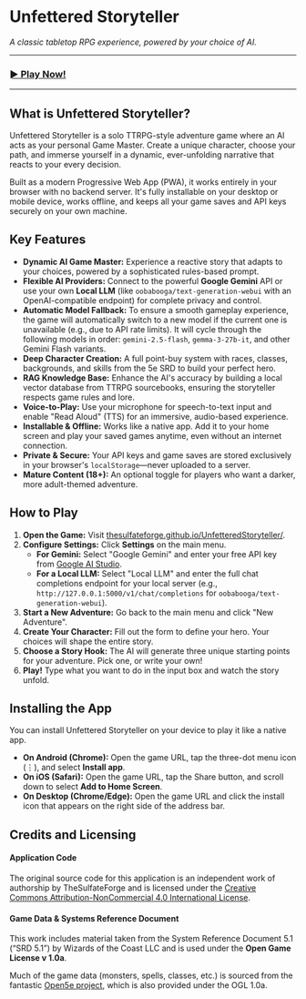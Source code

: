 # Unfettered Storyteller

*A classic tabletop RPG experience, powered by your choice of AI.*

---

### [► Play Now!](https://thesulfateforge.github.io/UnfetteredStoryteller/)

---

## What is Unfettered Storyteller?

Unfettered Storyteller is a solo TTRPG-style adventure game where an AI acts as your personal Game Master. Create a unique character, choose your path, and immerse yourself in a dynamic, ever-unfolding narrative that reacts to your every decision.

Built as a modern Progressive Web App (PWA), it works entirely in your browser with no backend server. It's fully installable on your desktop or mobile device, works offline, and keeps all your game saves and API keys securely on your own machine.

## Key Features

- **Dynamic AI Game Master:** Experience a reactive story that adapts to your choices, powered by a sophisticated rules-based prompt.
- **Flexible AI Providers:** Connect to the powerful **Google Gemini** API or use your own **Local LLM** (like `oobabooga/text-generation-webui` with an OpenAI-compatible endpoint) for complete privacy and control.
- **Automatic Model Fallback:** To ensure a smooth gameplay experience, the game will automatically switch to a new model if the current one is unavailable (e.g., due to API rate limits). It will cycle through the following models in order: `gemini-2.5-flash`, `gemma-3-27b-it`, and other Gemini Flash variants.
- **Deep Character Creation:** A full point-buy system with races, classes, backgrounds, and skills from the 5e SRD to build your perfect hero.
- **RAG Knowledge Base:** Enhance the AI's accuracy by building a local vector database from TTRPG sourcebooks, ensuring the storyteller respects game rules and lore.
- **Voice-to-Play:** Use your microphone for speech-to-text input and enable "Read Aloud" (TTS) for an immersive, audio-based experience.
- **Installable & Offline:** Works like a native app. Add it to your home screen and play your saved games anytime, even without an internet connection.
- **Private & Secure:** Your API keys and game saves are stored exclusively in your browser's `localStorage`—never uploaded to a server.
- **Mature Content (18+):** An optional toggle for players who want a darker, more adult-themed adventure.

## How to Play

1.  **Open the Game:** Visit [thesulfateforge.github.io/UnfetteredStoryteller/](https://thesulfateforge.github.io/UnfetteredStoryteller/).
2.  **Configure Settings:** Click **Settings** on the main menu.
    -   **For Gemini:** Select "Google Gemini" and enter your free API key from [Google AI Studio](https://aistudio.google.com/app/apikey).
    -   **For a Local LLM:** Select "Local LLM" and enter the full chat completions endpoint for your local server (e.g., `http://127.0.0.1:5000/v1/chat/completions` for `oobabooga/text-generation-webui`).
3.  **Start a New Adventure:** Go back to the main menu and click "New Adventure".
4.  **Create Your Character:** Fill out the form to define your hero. Your choices will shape the entire story.
5.  **Choose a Story Hook:** The AI will generate three unique starting points for your adventure. Pick one, or write your own!
6.  **Play!** Type what you want to do in the input box and watch the story unfold.

## Installing the App

You can install Unfettered Storyteller on your device to play it like a native app.

-   **On Android (Chrome):** Open the game URL, tap the three-dot menu icon (⋮), and select **Install app**.
-   **On iOS (Safari):** Open the game URL, tap the Share button, and scroll down to select **Add to Home Screen**.
-   **On Desktop (Chrome/Edge):** Open the game URL and click the install icon that appears on the right side of the address bar.

## Credits and Licensing

#### Application Code
The original source code for this application is an independent work of authorship by TheSulfateForge and is licensed under the [Creative Commons Attribution-NonCommercial 4.0 International License](https://creativecommons.org/licenses/by-nc/4.0/).

#### Game Data & Systems Reference Document
This work includes material taken from the System Reference Document 5.1 (“SRD 5.1”) by Wizards of the Coast LLC and is used under the **Open Game License v 1.0a**.

Much of the game data (monsters, spells, classes, etc.) is sourced from the fantastic [Open5e project](https://open5e.com/), which is also provided under the OGL 1.0a.